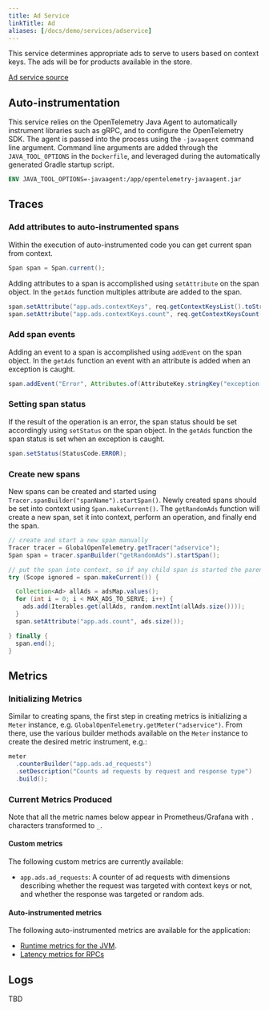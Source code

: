 ```yaml
---
title: Ad Service
linkTitle: Ad
aliases: [/docs/demo/services/adservice]
---
```


This service determines appropriate ads to serve to users based on context keys.
The ads will be for products available in the store.

[Ad service source](https://github.com/open-telemetry/opentelemetry-demo/blob/main/src/adservice/)

## Auto-instrumentation

This service relies on the OpenTelemetry Java Agent to automatically instrument
libraries such as gRPC, and to configure the OpenTelemetry SDK. The agent is
passed into the process using the `-javaagent` command line argument. Command
line arguments are added through the `JAVA_TOOL_OPTIONS` in the `Dockerfile`,
and leveraged during the automatically generated Gradle startup script.

```dockerfile
ENV JAVA_TOOL_OPTIONS=-javaagent:/app/opentelemetry-javaagent.jar
```

## Traces

### Add attributes to auto-instrumented spans

Within the execution of auto-instrumented code you can get current span from
context.

```java
Span span = Span.current();
```

Adding attributes to a span is accomplished using `setAttribute` on the span
object. In the `getAds` function multiples attribute are added to the span.

```java
span.setAttribute("app.ads.contextKeys", req.getContextKeysList().toString());
span.setAttribute("app.ads.contextKeys.count", req.getContextKeysCount());
```

### Add span events

Adding an event to a span is accomplished using `addEvent` on the span object.
In the `getAds` function an event with an attribute is added when an exception
is caught.

```java
span.addEvent("Error", Attributes.of(AttributeKey.stringKey("exception.message"), e.getMessage()));
```

### Setting span status

If the result of the operation is an error, the span status should be set
accordingly using `setStatus` on the span object. In the `getAds` function the
span status is set when an exception is caught.

```java
span.setStatus(StatusCode.ERROR);
```

### Create new spans

New spans can be created and started using
`Tracer.spanBuilder("spanName").startSpan()`. Newly created spans should be set
into context using `Span.makeCurrent()`. The `getRandomAds` function will create
a new span, set it into context, perform an operation, and finally end the span.

```java
// create and start a new span manually
Tracer tracer = GlobalOpenTelemetry.getTracer("adservice");
Span span = tracer.spanBuilder("getRandomAds").startSpan();

// put the span into context, so if any child span is started the parent will be set properly
try (Scope ignored = span.makeCurrent()) {

  Collection<Ad> allAds = adsMap.values();
  for (int i = 0; i < MAX_ADS_TO_SERVE; i++) {
    ads.add(Iterables.get(allAds, random.nextInt(allAds.size())));
  }
  span.setAttribute("app.ads.count", ads.size());

} finally {
  span.end();
}
```

## Metrics

### Initializing Metrics

Similar to creating spans, the first step in creating metrics is initializing a
`Meter` instance, e.g. `GlobalOpenTelemetry.getMeter("adservice")`. From there,
use the various builder methods available on the `Meter` instance to create the
desired metric instrument, e.g.:

```java
meter
  .counterBuilder("app.ads.ad_requests")
  .setDescription("Counts ad requests by request and response type")
  .build();
```

### Current Metrics Produced

Note that all the metric names below appear in Prometheus/Grafana with `.`
characters transformed to `_`.

#### Custom metrics

The following custom metrics are currently available:

- `app.ads.ad_requests`: A counter of ad requests with dimensions describing
  whether the request was targeted with context keys or not, and whether the
  response was targeted or random ads.

#### Auto-instrumented metrics

The following auto-instrumented metrics are available for the application:

- [Runtime metrics for the JVM](/docs/specs/semconv/runtime/jvm-metrics/).
- [Latency metrics for RPCs](/docs/specs/semconv/rpc/rpc-metrics/#rpc-server)

## Logs

TBD
